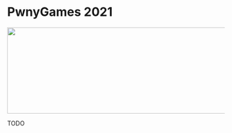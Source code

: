 # PwnyGames 2021
<p align="center">
<img src="https://i.imgur.com/FAA0i1b.jpg" width="600" height="200" >
</p>
TODO
